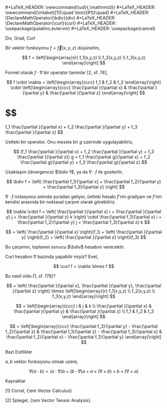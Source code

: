 #+LaTeX_HEADER: \newcommand{\ud}{\,\mathrm{d}}
#+LaTeX_HEADER: \newcommand{\mlabel}[1]{\quad \text{(#1)}\quad}
#+LaTeX_HEADER: \DeclareMathOperator{\bdiv}{div}
#+LaTeX_HEADER: \DeclareMathOperator{\curl}{curl}
#+LaTeX_HEADER: \usepackage{palatino,eulervm}
#+LaTeX_HEADER: \usepackage{cancel}

Div, Grad, Curl

Bir vektör fonksiyonu $f = \vec{f}(x,y,z)$ düşünelim, 

$$
f = \left[\begin{array}{r} f_1(x,y,z) \\ f_2(x,y,z) \\ f_3(x,y,z) \end{array}\right]
$$

Formel olarak $f \cdot \nabla$ bir operator tanimlar [2, sf. 74],

$$
f \cdot \nabla = 
\left[\begin{array}{ccc} f_1 & f_2 & f_3 \end{array}\right]
\cdot 
\left[\begin{array}{ccc} 
\frac{\partial }{\partial x} & \frac{\partial }{\partial y} & \frac{\partial }{\partial z} 
\end{array}\right]
$$

$$
= 
f_1 \frac{\partial }{\partial x} +
f_2 \frac{\partial }{\partial y} +
f_3 \frac{\partial }{\partial z} 
$$

Ustteki bir operator. Onu mesela bir $g$ uzerinde uygulayabiliriz,

$$
(f_1 \frac{\partial }{\partial x} +
f_2 \frac{\partial }{\partial y} +
f_3 \frac{\partial }{\partial z}) 
g = 
f_1 \frac{\partial g}{\partial x} +
f_2 \frac{\partial g}{\partial y} +
f_3 \frac{\partial g}{\partial z} 
$$


Uzaklaşım (divergence) $\bdiv f$, ya da $\nabla \cdot f$ ile gosterilir, 

$$
\bdiv f = \left(
\frac{\partial f_1}{\partial x} + 
\frac{\partial f_2}{\partial y} + 
\frac{\partial f_3}{\partial z} 
\right)
$$

$\nabla \cdot f$ notasyonu aslında şuradan geliyor, üstteki hesabı
$f$'nin gradyanı ve $f$'nin kendisi arasında bir noktasal çarpım
olarak görebiliriz. 

$$
\nabla \cdot f = \left(
\frac{\partial }{\partial x} i + 
\frac{\partial }{\partial y} j + 
\frac{\partial }{\partial z} k 
\right) 
\cdot
\frac{\partial f_1}{\partial x} i + 
\frac{\partial f_2}{\partial y} j + 
\frac{\partial f_3}{\partial z} k
$$

$$
= \left( \frac{\partial }{\partial x} \right)(f_1) + 
\left( \frac{\partial }{\partial y} \right)(f_2) + 
\left( \frac{\partial }{\partial z} \right)(f_3) 
$$

Bu çarpımın, toplamın sonucu $\bdiv$ hesabını verecektir. 

Curl hesabını $\nabla$ bazında yapabilir miyiz? Evet, 

$$
\curl f = \nabla \times f
$$

Bu nasil oldu [1, sf. 178]? 

$$
= \left(
\frac{\partial }{\partial x}, 
\frac{\partial }{\partial y},
\frac{\partial }{\partial z} 
\right) 
\times 
\left[\begin{array}{r} f_1(x,y,z) \\ f_2(x,y,z) \\ f_3(x,y,z) \end{array}\right]
$$

$$
= \left[\begin{array}{ccc}
i & j & k \\
\frac{\partial }{\partial x} &
\frac{\partial }{\partial y} &
\frac{\partial }{\partial z} \\
f_1 & f_2 & f_3
\end{array}\right]
$$


$$
= \left[\begin{array}{ccc} 
\frac{\partial f_3}{\partial y} - \frac{\partial f_2}{\partial z} & 
\frac{\partial f_1}{\partial z} - \frac{\partial f_3}{\partial x} & 
\frac{\partial f_2}{\partial x} - \frac{\partial f_1}{\partial y} 
\end{array}\right]
$$

Bazi Esitlikler

$a,b$ vektor fonksiyonu olmak uzere, 

$$
\nabla (a \cdot b) = 
(a \cdot \nabla) b + (b \cdot \nabla) a + 
a \times (\nabla \times b) + 
b \times (\nabla \times a)
$$









Kaynaklar 

[1] Corral, {\em Vector Calculus}

[2] Spiegel, {\em Vector Tensor Analysis}
